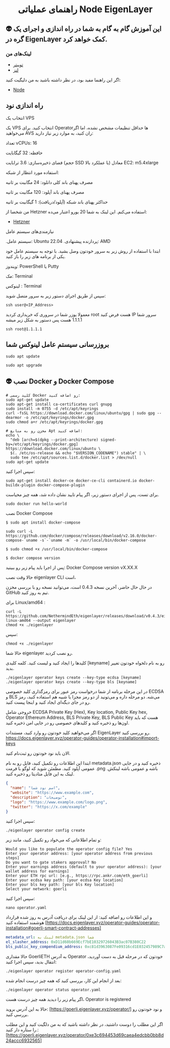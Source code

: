 
<h1 align="center"> راهنمای عملیاتی Node EigenLayer </h1>

## 👽 این آموزش گام به گام به شما در راه اندازی و اجرای یک گره در EigenLayer کمک خواهد کرد.

### لینک‌های من
 * [توییتر ](https://twitter.com/Moeenxyz)
* [لنز ](https://lenster.xyz/u/moeen)

اگر این راهنما مفید بود، در نظر داشته باشید به من دلیگیت کنید:
* [Node](https://goerli.eigenlayer.xyz/operator/0xe3c694453d69caea4edcbb0bb8d24accc6932565)

## راه اندازی نود

انتخاب یک VPS

یک VPS انتخاب کنید. برای Operatorها حداقل تنظیمات مشخص نشده، اما اگر می‌خواهید AVS ران کنید، به موارد زیر نیاز دارید:

تعداد vCPUs: 16

حافظه: 32 گیگابایت

فضای ذخیره‌سازی: 3.6 ترابایت (حجم SSD با عملکرد بالا)
معادل EC2: m5.4xlarge

استفاده مورد انتظار از شبکه:

مصرف پهنای باند کلی دانلود: 24 مگابیت بر ثانیه

مصرف پهنای باند آپلود: 120 مگابیت بر ثانیه

حداکثر پهنای باند شبکه (آپلود/دریافت): 1 گیگابیت بر ثانیه


من شخصا از Hetzner استفاده می‌کنم. این لینک به شما  20 یورو اعتبار می‌ده:

 * [Hetzner](https://hetzner.cloud/?ref=p7amgYr2ILM7)

نیازمندی‌های سیستم عامل

.سیستم عامل: Ubuntu 22.04
.پردازنده پیشنهادی: AMD


ابتدا با استفاده از روش زیر به سرور خودتون وصل بشید.
 با توجه به سیستم عامل خود یکی از برنامه های زیر را باز کنید.

ویندوز:  PowerShell یا Putty

مک: Terminal

لینوکس : Terminal

سپس از طریق اجرای دستور زیر به سرور متصل شوید:
```
ssh user@<IP_Address>
```
معمولا یوزر شما در سروری که خریداری کردید root هست فرض کنید IP سرور شما 1.1.1.1 هست پس دستور به شکل زیر میشه

```
ssh root@1.1.1.1
```

## بروزرسانی سیستم عامل لینوکس شما

```shell
sudo apt update
```

```shell
sudo apt upgrade
```


## 👽 نصب Docker و Docker Compose

```shell
# کلید رسمی Docker رو اضافه کنید:
sudo apt-get update
sudo apt-get install ca-certificates curl gnupg
sudo install -m 0755 -d /etc/apt/keyrings
curl -fsSL https://download.docker.com/linux/ubuntu/gpg | sudo gpg --dearmor -o /etc/apt/keyrings/docker.gpg
sudo chmod a+r /etc/apt/keyrings/docker.gpg

# مخزن رو به منابع Apt اضافه کنید:
echo \
  "deb [arch=$(dpkg --print-architecture) signed-by=/etc/apt/keyrings/docker.gpg] https://download.docker.com/linux/ubuntu \
  $(. /etc/os-release && echo "$VERSION_CODENAME") stable" | \
  sudo tee /etc/apt/sources.list.d/docker.list > /dev/null
sudo apt-get update
```

سپس اجرا کنید:

```shell
sudo apt-get install docker-ce docker-ce-cli containerd.io docker-buildx-plugin docker-compose-plugin
```

برای تست، پس از اجرای دستور زیر، اگر پیام تایید نشان داده شد، همه چیز محیاست.

```shell
sudo docker run hello-world
```

نصب Docker Compose

```shell
$ sudo apt install docker-compose
```

```shell
sudo curl -L https://github.com/docker/compose/releases/download/v2.16.0/docker-compose-`uname -s`-`uname -m` -o /usr/local/bin/docker-compose
```

```shell
$ sudo chmod +x /usr/local/bin/docker-compose
```

```shell
$ docker compose version
```

پس از اجرا باید پیام زیر رو ببینید:
Docker Compose version vX.XX.X

حالا وقت نصب eigenlayer CLI است،

در حال حال حاضر، آخرین نسخه 0.4.3 است، می‌توانید نسخه رو با بررسی مخزن GitHub تیم به روز کنید.

 برای Linux/amd64 :

```shell
curl -L https://github.com/NethermindEth/eigenlayer/releases/download/v0.4.3/eigenlayer-linux-amd64 --output eigenlayer
chmod +x ./eigenlayer
```

سپس:

```shell
chmod +x ./eigenlayer
```

حالا شما eigenlayer رو نصب کردید.

 کلیدها را ایجاد کنید و لیست کنید. 
کلمه کلیدی [keyname] رو به نام دلخواه خودتون تغییر بدید.

```shell
./eigenlayer operator keys create --key-type ecdsa [keyname]
./eigenlayer operator keys create --key-type bls [keyname]
```

در این مرحله برنامه از شما درخواست رمز عبور برای رمزگذاری کلید خصوصی ECDSA و BLS می‌شه. دو مرحله داره و می‌تونید از دو رمز مجزا یا شبیه هم استفاده کنید، رمز رو در جای دیگه‌ای ایجاد کنید و اینجا پیست کنید. 

خروجی شامل 
ECDSA Private Key (Hex), Key location, Public Key hex, Operator Ethereum Address, BLS Private Key, BLS Public Key
هست که باید اون‌ها رو ذخیره کنید و کلیدهای خصوصی رو در جایی امن ذخیره کنید.

اگر می‌خواهید کلید خودتون رو وارد کنید، مستندات EigenLayer رو بررسی کنید.
https://docs.eigenlayer.xyz/operator-guides/operator-installation#import-keys

الان باید نود خودتون رو ثبت‌نام کنید.

ابتدا این اطلاعات رو تکمیل کنید، فایل رو به نام metadata.json ذخیره کنید و در جایی عمومی آپلود کنید. مطمئن شوید که لوگو با فرمت .png باشه و عمومی باشه لینکش. لینک به این فایل متادیتا رو ذخیره کنید.

```json
{
  "name": "اسم نود شما",
  "website": "https://www.example.com",
  "description": "توضیحات",
  "logo": "https://www.example.com/logo.png",
  "twitter": "https://x.com/example"
}
```

سپس اجرا کنید:

```shell
./eigenlayer operator config create
```

و تمام اطلاعاتی که می‌خواد رو تکمیل کنید، مانند زیر:

```shell
Would you like to populate the operator config file? Yes
Enter your operator address: [your operator address from previous steps]
Do you want to gate stakers approval? No
Enter your earnings address (default to your operator address): [your wallet address for earnings]
Enter your ETH rpc url: [e.g., https://rpc.ankr.com/eth_goerli]
Enter your ecdsa key path: [your ecdsa Key location]
Enter your bls key path: [your bls Key location]
Select your network: goerli
```
سپس اجرا کنید:

```shell
nano operator.yaml
```

و این اطلاعات رو اضافه کنید:
از این لینک برای دریافت آدرس به روز شده قرارداد هوشمند استفاده کنید
[https://docs.eigenlayer.xyz/operator-guides/operator-installation#goerli-smart-contract-addresses]

```yaml
metadata_url: لینک به metadata.json شما
el_slasher_address: 0xD11d60b669Ecf7bE10329726043B3ac07B380C22
bls_public_key_compendium_address: 0xc81d3963087Fe09316cd1E032457989C7aC91b19
```

حالا مقداری GoerliETH به آدرس Operator خودتون که در مرحله قبل به دست آوردید، انتقال بدید،
سپس اجرا کنید:

```
./eigenlayer operator register operator-config.yaml
```

بعد از انجام این کار، بررسی کنید که همه چیز درست انجام شده:

```
./eigenlayer operator status operator.yaml
```

اگر پیام زیر را دیدید همه چیز درست هست،
Operator is registered

حالا به این آدرس بروید:
[https://goerli.eigenlayer.xyz/operator/]
و نود خودتون رو بررسی کنید.

اگر این مطلب را دوست داشتید، در نظر داشته باشید که به من دلگیت کنید و این مطلب را ستاره دار کنید.:
[https://goerli.eigenlayer.xyz/operator/0xe3c694453d69caea4edcbb0bb8d24accc6932565]
```

